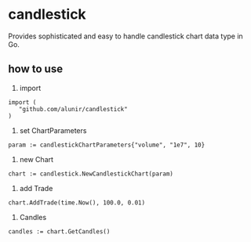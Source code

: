 # candlestick
Provides sophisticated and easy to handle candlestick chart data type in Go.

## how to use

 1. import

 ```
 import (
    "github.com/alunir/candlestick"
 )
 ```

 1. set ChartParameters
 ```
 param := candlestickChartParameters{"volume", "1e7", 10}
 ```


 1. new Chart
 ```
 chart := candlestick.NewCandlestickChart(param)
 ```

 1. add Trade
 ```
 chart.AddTrade(time.Now(), 100.0, 0.01)
 ```

 1. Candles
 ```
 candles := chart.GetCandles()
 ```
